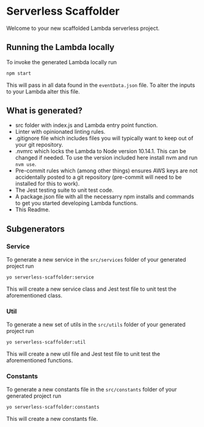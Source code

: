 # Serverless Scaffolder

Welcome to your new scaffolded Lambda serverless project.

## Running the Lambda locally

To invoke the generated Lambda locally run

```bash
npm start
```

This will pass in all data found in the `eventData.json` file. To alter the inputs to your Lambda alter this file.

## What is generated?

- src folder with index.js and Lambda entry point function.
- Linter with opinionated linting rules.
- .gitignore file which includes files you will typically want to keep out of your git repository.
- .nvmrc which locks the Lambda to Node version 10.14.1. This can be changed if needed. To use the version included here install nvm and run `nvm use`.
- Pre-commit rules which (among other things) ensures AWS keys are not accidentally posted to a git repository (pre-commit will need to be installed for this to work).
- The Jest testing suite to unit test code.
- A package.json file with all the necessarry npm installs and commands to get you started developing Lambda functions.
- This Readme.

## Subgenerators

### Service

To generate a new service in the `src/services` folder of your generated project run

```bash
yo serverless-scaffolder:service
```

This will create a new service class and Jest test file to unit test the aforementioned class.

### Util

To generate a new set of utils in the `src/utils` folder of your generated project run

```bash
yo serverless-scaffolder:util
```

This will create a new util file and Jest test file to unit test the aforementioned functions.

### Constants

To generate a new constants file in the `src/constants` folder of your generated project run

```bash
yo serverless-scaffolder:constants
```

This will create a new constants file.
